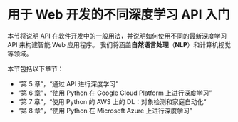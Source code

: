 # 用于 Web 开发的不同深度学习 API 入门

本节将说明 API 在软件开发中的一般用法，并说明如何使用不同的最新深度学习 API 来构建智能 Web 应用程序。 我们将涵盖**自然语言处理**（**NLP**）和计算机视觉等领域。

本节包括以下章节：

*   “第 5 章”，“通过 API 进行深度学习”
*   “第 6 章”，“使用 Python 在 Google Cloud Platform 上进行深度学习”
*   “第 7 章”，“使用 Python 的 AWS 上的 DL：对象检测和家庭自动化”
*   “第 8 章”，“使用 Python 在 Microsoft Azure 上进行深度学习”